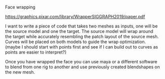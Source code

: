 
Face wrapping

https://graphics.pixar.com/library/WrapperSIGGRAPH2019/paper.pdf

I want to write a piece of code that takes two meshes as inputs, one will be the source model and one the target. 
The source model will wrap around the target while accurately resembling the patch layout of the source mesh.
Curves will be placed on both models to guide the wrap optimization. (maybe I should start with points first and see if I can build out to curves as points are easier to interpret?)

Once you have wrapped the face you can use maya or a different software to blend from one rig to another and use previously created blendshapes on the new mesh. 
